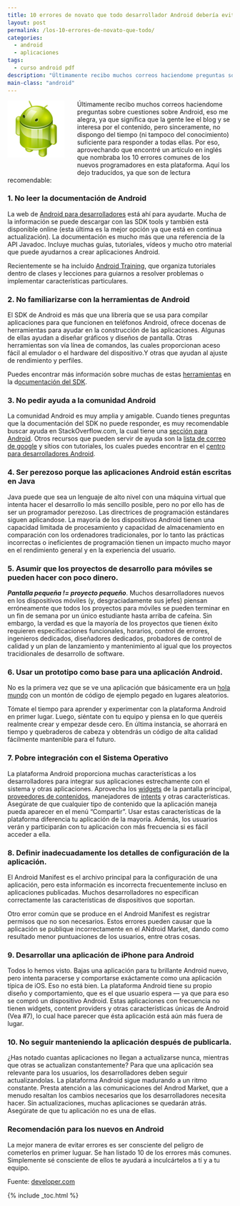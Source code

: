 ```yaml
---
title: 10 errores de novato que todo desarrollador Android debería evitar
layout: post
permalink: /los-10-errores-de-novato-que-todo/
categories:
  - android
  - aplicaciones
tags:
  - curso android pdf
description: "Últimamente recibo muchos correos haciendome preguntas sobre cuestiones sobre Android, eso me alegra, ya que significa que la gente lee el blog y se interesa por el contenido, pero sinceramente, no dispongo del tiempo (ni tampoco del conocimiento) suficiente para responder a todas ellas. Por eso, aprovechando que encontré un artículo en inglés que nombraba los 10 errores comunes de los nuevos programadores en esta plataforma. Aquí los dejo traducidos, ya que son de lectura recomendable:"
main-class: "android"
---
```

<div class="separator" style="clear: both; text-align: center;">
  <a href="/assets/img/2013/07/iconoAndroid.png" imageanchor="1" style="clear:left; float:left;margin-right:1em; margin-bottom:1em"><img border="0" src="/assets/img/2013/07/iconoAndroid.png" style="clear:left; float:left;margin-right:1em; margin-bottom:1em" /></a>
</div>

Últimamente recibo muchos correos haciendome preguntas sobre cuestiones sobre Android, eso me alegra, ya que significa que la gente lee el blog y se interesa por el contenido, pero sinceramente, no dispongo del tiempo (ni tampoco del conocimiento) suficiente para responder a todas ellas. Por eso, aprovechando que encontré un artículo en inglés que nombraba los 10 errores comunes de los nuevos programadores en esta plataforma. Aquí los dejo traducidos, ya que son de lectura recomendable:

### 1. No leer la documentación de Android

La web de <a target="_blank" href="http://developer.android.com/index.html">Android para desarrolladores</a> está ahí para ayudarte. Mucha de la información se puede descargar con las SDK tools y también está disponible online (esta última es la mejor opción ya que está en continua actualización). La documentación es mucho más que una referencia de la API Javadoc. Incluye muchas guías, tutoriales, vídeos y mucho otro material que puede ayudarnos a crear aplicaciones Android.

Recientemente se ha incluido <a target="_blank" href="http://developer.android.com/training/index.html">Android Training</a>, que organiza tutoriales dentro de clases y lecciones para guiarnos a resolver problemas o implementar características particulares.


<!--ad-->

### 2. No familiarizarse con la herramientas de Android

El SDK de Android es más que una librería que se usa para compilar aplicaciones para que funcionen en teléfonos Android, ofrece docenas de herramientas para ayudar en la construcción de las aplicaciones. Algunas de ellas ayudan a diseñar gráficos y diseños de pantalla. Otras herramientas son vía línea de comandos, las cuales proporcionan aceso fácil al emulador o el hardware del dispositivo.Y otras que ayudan al ajuste de rendimiento y perfiles.

Puedes encontrar más información sobre muchas de estas <a target="_blank" href="http://www.developer.com/ws/android/development-tools/">herramientas</a> en la d<a target="_blank" href="https://developer.android.com/guide/developing/tools/index.html">ocumentación del SDK</a>.

### 3. No pedir ayuda a la comunidad Android

La comunidad Android es muy amplia y amigable. Cuando tienes preguntas que la documentación del SDK no puede responder, es muy recomendable buscar ayuda en StackOverflow.com, la cual tiene una <a target="_blank" href="http://stackoverflow.com/questions/tagged/android">sección para Android</a>. Otros recursos que pueden servir de ayuda son la <a target="_blank" href="https://developer.android.com/resources/community-groups.html#ApplicationDeveloperLists">lista de correo de google</a> y sítios con tutoriales, los cuales puedes encontrar en el <a target="_blank" href="http://www.developer.com/ws/android">centro para desarrolladores Android</a>.

### 4. Ser perezoso porque las aplicaciones Android están escritas en Java

Java puede que sea un lenguaje de alto nivel con una máquina virtual que intenta hacer el desarrollo lo más sencillo posible, pero no por ello has de ser un programador perezoso. Las directrices de programación estándares siguen aplicandose. La mayoría de los dispositivos Android tienen una capacidad limitada de procesamiento y capacidad de almacenamiento en comparación con los ordenadores tradicionales, por lo tanto las prácticas incorrectas o ineficientes de programación tienen un impacto mucho mayor en el rendimiento general y en la experiencia del usuario.

### 5. Asumir que los proyectos de desarrollo para móviles se pueden hacer con poco dinero.

***Pantalla pequeña != proyecto pequeño***. Muchos desarrolladores nuevos en los dispositivos móviles (y, desgraciadamente sus jefes) piensan erróneamente que todos los proyectos para móviles se pueden terminar en un fin de semana por un único estudiante hasta arriba de cafeína. Sin embargo, la verdad es que la mayoría de los proyectos que tienen éxito requieren especificaciones funcionales, horarios, control de errores, ingenieros dedicados, diseñadores dedicados, probadores de control de calidad y un plan de lanzamiento y mantenimiento al igual que los proyectos tracidionales de desarrollo de software.

### 6. Usar un prototipo como base para una aplicación Android.

No es la primera vez que se ve una aplicación que básicamente era un [hola mundo][1] con un montón de código de ejemplo pegado en lugares aleatorios.

Tómate el tiempo para aprender y experimentar con la plataforma Android en primer lugar. Luego, siéntate con tu equipo y piensa en lo que queréis realmente crear y empezar desde cero. En última instancia, se ahorrará en tiempo y quebraderos de cabeza y obtendrás un código de alta calidad fácilmente mantenible para el futuro.

### 7. Pobre integración con el Sistema Operativo

La plataforma Android proporciona muchas características a los desarrolladores para integrar sus aplicaciones estrechamente con el sistema y otras aplicaciones. Aprovecha los <a target="_blank" href="http://www.developer.com/ws/article.php/3833306/Creating-a-Home-Screen-App-Widget-on-Android.htm">widgets</a> de la pantalla principal, [proveedores de contenidos][2], manejadores de [intents][3] y otras características. Asegúrate de que cualquier tipo de contenido que la aplicación maneja pueda aparecer en el menú &#8220;Compartir&#8221;. Usar estas características de la plataforma diferencia tu aplicación de la mayoría. Además, los usuarios verán y participarán con tu aplicación con más frecuencia si es fácil acceder a ella.

### 8. Definir inadecuadamente los detalles de configuración de la aplicación.

El Android Manifest es el archivo principal para la configuración de una aplicación, pero esta información es incorrecta frecuentemente incluso en aplicaciones publicadas. Muchos desarrolladores no especifican correctamente las características de dispositivos que soportan.

Otro error común que se produce en el Android Manifest es registrar permisos que no son necesarios. Estos errores pueden causar que la aplicación se publique incorrectamente en el ANdroid Market, dando como resultado menor puntuaciones de los usuarios, entre otras cosas.

### 9. Desarrollar una aplicación de iPhone para Android

Todos lo hemos visto. Bajas una aplicación para tu brillante Android nuevo, pero intenta paracerse y comportarse exáctamente como una aplicación típica de iOS. Eso no está bien. La plataforma Android tiene su propio diseño y comportamiento, que es el que usuario espera &#8212; ya que para eso se compró un dispositivo Android. Estas aplicaciones con frecuencia no tienen widgets, content providers y otras características únicas de Android (Vea #7), lo cual hace parecer que ésta aplicación está aún más fuera de lugar.

### 10. No seguir manteniendo la aplicación después de publicarla.

¿Has notado cuantas aplicaciones no llegan a actualizarse nunca, mientras que otras se actualizan constantemente? Para que una aplicación sea relevante para los usuarios, los desarrolladores deben seguir actualizandolas. La plataforma Android sigue madurando a un ritmo constante. Presta atención a las comunicaciones del Androd Market, que a menudo resaltan los cambios necesarios que los desarrolladores necesita hacer. Sin actualizaciones, muchas aplicaciones se quedarán atrás. Asegúrate de que tu aplicación no es una de ellas.

### Recomendación para los nuevos en Android

La mejor manera de evitar errores es ser consciente del peligro de cometerlos en primer luguar. Se han listado 10 de los errores más comunes. Simplemente sé consciente de ellos te ayudará a inculcártelos a tí y a tu equipo.

Fuente: <a target="_blank" href="http://www.developer.com/ws/android/programming/5-common-android-newbie-mistakes.html">developer.com</a>



 [1]: /programacion-android-hola-mundo/
 [2]: /programacion-android-proveedores-de
 [3]: /fundamentos-programacion-android_16/

{% include _toc.html %}
